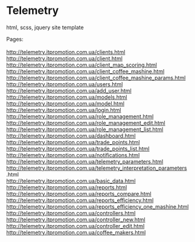 # Telemetry
html, scss, jquery site template<br/>

Pages:<br/>
<br/>
http://telemetry.itpromotion.com.ua/clients.html<br/>
http://telemetry.itpromotion.com.ua/client.html<br/>
http://telemetry.itpromotion.com.ua/client_map_scoring.html<br/>
http://telemetry.itpromotion.com.ua/client_coffee_mashine.html<br/>
http://telemetry.itpromotion.com.ua/client_coffee_mashine_params.html<br/>
http://telemetry.itpromotion.com.ua/users.html<br/>
http://telemetry.itpromotion.com.ua/add_user.html<br/>
http://telemetry.itpromotion.com.ua/models.html<br/>
http://telemetry.itpromotion.com.ua/model.html<br/>
http://telemetry.itpromotion.com.ua/login.html<br/>
http://telemetry.itpromotion.com.ua/role_management.html<br/>
http://telemetry.itpromotion.com.ua/role_management_edit.html<br/>
http://telemetry.itpromotion.com.ua/role_management_list.html<br/>
http://telemetry.itpromotion.com.ua/dashboard.html<br/>
http://telemetry.itpromotion.com.ua/trade_points.html<br/>
http://telemetry.itpromotion.com.ua/trade_points_list.html<br/>
http://telemetry.itpromotion.com.ua/notifications.html<br/>
http://telemetry.itpromotion.com.ua/telemetry_parameters.html<br/>
http://telemetry.itpromotion.com.ua/telemetry_interpretation_parameters
.html<br/>
http://telemetry.itpromotion.com.ua/basic_data.html<br/>
http://telemetry.itpromotion.com.ua/reports.html<br/>
http://telemetry.itpromotion.com.ua/reports_compare.html<br/>
http://telemetry.itpromotion.com.ua/reports_efficiency.html<br/>
http://telemetry.itpromotion.com.ua/reports_efficiency_one_mashine.html<br/>
http://telemetry.itpromotion.com.ua/controllers.html<br/>
http://telemetry.itpromotion.com.ua/controller_new.html<br/>
http://telemetry.itpromotion.com.ua/controller_edit.html<br/>
http://telemetry.itpromotion.com.ua/coffee_makers.html<br/>